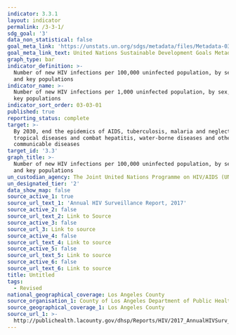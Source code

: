 ```yaml
---
indicator: 3.3.1
layout: indicator
permalink: /3-3-1/
sdg_goal: '3'
data_non_statistical: false
goal_meta_link: 'https://unstats.un.org/sdgs/metadata/files/Metadata-03-03-01.pdf'
goal_meta_link_text: United Nations Sustainable Development Goals Metadata (PDF 372 KB)
graph_type: bar
indicator_definition: >-
  Number of new HIV infections per 100,000 uninfected population, by sex, age
  and key populations
indicator_name: >-
  Number of new HIV infections per 1,000 uninfected population, by sex, age and
  key populations
indicator_sort_order: 03-03-01
published: true
reporting_status: complete
target: >-
  By 2030, end the epidemics of AIDS, tuberculosis, malaria and neglected
  tropical diseases and combat hepatitis, water-borne diseases and other
  communicable diseases
target_id: '3.3'
graph_title: >-
  Number of new HIV infections per 100,000 uninfected population, by sex, age
  and key populations
un_custodian_agency: The Joint United Nations Programme on HIV/AIDS (UNAIDS)
un_designated_tier: '2'
data_show_map: false
source_active_1: true
source_url_text_1: 'Annual HIV Surveillance Report, 2017'
source_active_2: false
source_url_text_2: Link to Source
source_active_3: false
source_url_3: Link to source
source_active_4: false
source_url_text_4: Link to source
source_active_5: false
source_url_text_5: Link to source
source_active_6: false
source_url_text_6: Link to source
title: Untitled
tags:
  - Revised
national_geographical_coverage: Los Angeles County
source_organisation_1: County of Los Angeles Department of Public Health
source_geographical_coverage_1: Los Angeles County
source_url_1: >-
  http://publichealth.lacounty.gov/dhsp/Reports/HIV/2017_AnnualHIVSurv_Report_FINAL_2018Nov15.pdf
---
```

